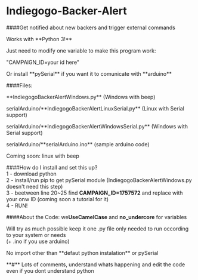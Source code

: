 # Indiegogo-Backer-Alert<br>

####Get notified about new backers and trigger external commands
<p>Works with **Python 3!**
<p>Just need to modify one variable to make this program work:
<p>"CAMPAIGN_ID=your id here"
<p>Or install **pySerial** if you want it to comunicate with **arduino**
<br>

####Files:
<p>**IndiegogoBackerAlertWindows.py** (Windows with beep)
<p>serialArduino/**IndiegogoBackerAlertLinuxSerial.py** (Linux with Serial support)
<p>serialArduino/**IndiegogoBackerAlertWindowsSerial.py** (Windows with Serial support)
<p>serialArduino/**serialArduino.ino** (sample arduino code)
<p>Coming soon: linux with beep
<br>

####How do I install and set this up?
<br>1 - download python
<br>2 - install/run pip to get pySerial module (IndiegogoBackerAlertWindows.py doesn't need this step)
<br>3 - beetween line 20~25 find **CAMPAIGN_ID=1757572** and replace with your onw ID (coming soon a tutorial for it)
<br>4 - RUN!
<br>

####About the Code:
we**UseCamelCase** and **no_undercore** for variables
<p>Will try as much possible keep it one .py file only needed to run occording to your system or needs <br>(+ .ino if you use arduino)
<p>No import other than **defaut python instalation** or pySerial
<p>**#** Lots of comments, understand whats happening and edit the code even if you dont understand python
<br>
